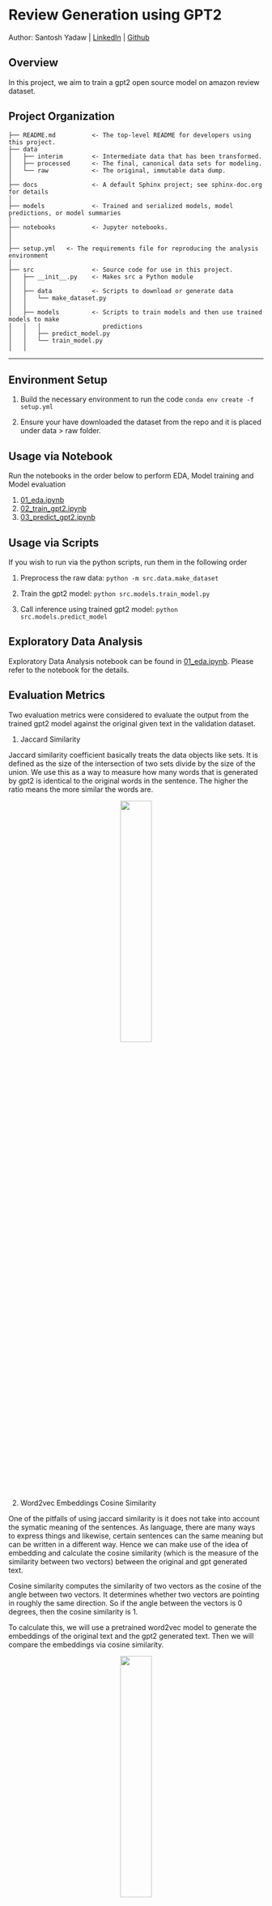 Review Generation using GPT2
==============================

Author: Santosh Yadaw | [LinkedIn](https://www.linkedin.com/in/santosh-yadaw-b32025111/) | [Github](https://github.com/SantoshYadaw/)

Overview
------------

In this project, we aim to train a gpt2 open source model on amazon review dataset.

Project Organization
------------

    ├── README.md          <- The top-level README for developers using this project.
    ├── data
    │   ├── interim        <- Intermediate data that has been transformed.
    │   ├── processed      <- The final, canonical data sets for modeling.
    │   └── raw            <- The original, immutable data dump.
    │
    ├── docs               <- A default Sphinx project; see sphinx-doc.org for details
    │
    ├── models             <- Trained and serialized models, model predictions, or model summaries
    │
    ├── notebooks          <- Jupyter notebooks. 
    │
    │
    ├── setup.yml   <- The requirements file for reproducing the analysis environment
    │
    ├── src                <- Source code for use in this project.
    │   ├── __init__.py    <- Makes src a Python module
    │   │
    │   ├── data           <- Scripts to download or generate data
    │   │   └── make_dataset.py
    │   │
    │   ├── models         <- Scripts to train models and then use trained models to make
    │   │   │                 predictions
    │   │   ├── predict_model.py
    │   │   └── train_model.py
    │   │

--------

Environment Setup
------------
1. Build the necessary environment to run the code
```conda env create -f setup.yml```

2. Ensure your have downloaded the dataset from the repo and it is placed under data > raw folder.


Usage via Notebook
------------
Run the notebooks in the order below to perform EDA, Model training and Model evaluation

1. [01_eda.ipynb](notebooks/01_eda.ipynb)
2. [02_train_gpt2.ipynb](notebooks/02_train_gpt2.ipynb)
3. [03_predict_gpt2.ipynb](notebooks/03_predict_gpt2.ipynb)

Usage via Scripts
------------
If you wish to run via the python scripts, run them in the following order

1. Preprocess the raw data:
``` python -m src.data.make_dataset ```

2. Train the gpt2 model:
``` python src.models.train_model.py ```

3. Call inference using trained gpt2 model:
``` python src.models.predict_model ```

Exploratory Data Analysis
------------

Exploratory Data Analysis notebook can be found in [01_eda.ipynb](notebooks/01_eda.ipynb). Please refer to the notebook for the details.


Evaluation Metrics
------------
Two evaluation metrics were considered to evaluate the output from the trained gpt2 model against the original given text in the validation dataset.

1. Jaccard Similarity

Jaccard similarity coefficient basically treats the data objects like sets. It is defined as the size of the intersection of two sets divide by the size of the union. We use this as a way to measure how many words that is generated by gpt2 is identical to the original words in the sentence. The higher the ratio means the more similar the words are.

<p align="center">
  <img src="figures/jaccard_similarity.png" width=35%/>
  <br>                  
</p>

2. Word2vec Embeddings Cosine Similarity 

One of the pitfalls of using jaccard similarity is it does not take into account the symatic meaning of the sentences. As language, there are many ways to express things and likewise, certain sentences can the same meaning but can be written in a different way. Hence we can make use of the idea of embedding and calculate the cosine similarity (which is the measure of the similarity between two vectors) between the original and gpt generated text. 

Cosine similarity computes the similarity of two vectors as the cosine of the angle between two vectors. It determines whether two vectors are pointing in roughly the same direction. So if the angle between the vectors is 0 degrees, then the cosine similarity is 1.

To calculate this, we will use a pretrained word2vec model to generate the embeddings of the original text and the gpt2 generated text. Then we will compare the embeddings via cosine similarity.

<p align="center">
  <img src="figures/cosine_similarity.png" width=35%/>
  <br>                  
</p>

Model's Performance
------------

1. Overall observation using Jaccard Similarity Score

a. The average jaccard similarity score calculated on the validation set is 0.8. This means the generated text on average are only 80% similar to the original text which seems to indicate a pretty good score.
b. In general, the jaccard score is higher for given sentences that are shorter in length.
c. The limitation with jaccard similiarity:
- is it does not capture the magnitude or direction of the vectors and hence it may not reflec the strength of the similarity
- Does not consider the order or the context of the words and it may miss semantic variations that could be generated by gpt2

2. Overall observations on Cosine Similarity Score
a. The average cosine similarity score between the original and gpt2 generated text on validation data is around 0.78 with a min score of -0.05 and maximum score 1.0
b. Similar to jaccard similarity score, the cosine similarity score of the gpt2 generated text is higher when the original sentences have less words


Future Work
------------
- [ ] Write test cases for function
- [ ] Overall we can see the generated text are not quite identical to the original text. This is expected since we only trained the model on 6 epochs and the loss had not yet converged. Hence we can try to train the model until convergence.
- [ ] Maybe we can try to retrain the model using a reviews dataset first and then use the current dataset and fine tune it.
- [ ] Using pretraind word2vec may not be the best way to measure and evaluate the quality of the text generated since its a quantitative approach. Perhaps incorporating a more qualitiative approach too might be needed to fully evaluate the gpt2 generated text - coherence etc, BLEU or ROGUE
- [ ] Using sentence transformers to generate embeddings rather than word2vec.

References
------------
- https://huggingface.co/gpt2